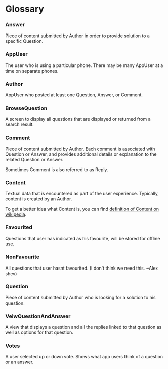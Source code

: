 Glossary
========

### Answer ###

Piece of content submitted by Author in order to provide solution to a specific Question.

### AppUser ###

The user who is using a particular phone. There may be many AppUser at a time on separate phones.

### Author ###

AppUser who posted at least one Question, Answer, or Comment.
       
### BrowseQuestion ###

A screen to display all questions that are displayed or returned from a search result.

### Comment ###

Piece of content submitted by Author. Each comment is associated with Question or Answer, and provides additional details or explanation to the related Question or Answer.

Sometimes Comment is also referred to as Reply.

### Content ###

Textual data that is encountered as part of the user experience. Typically, content is created by an Author.

To get a better idea what Content is, you can find [definition of Content on wikipedia](http://en.wikipedia.org/wiki/Content_%28media%29).

        
### Favourited ###

Questions that user has indicated as his favourite, will be stored for offline use.
        
### NonFavourite ###

All questions that user hasnt favourited. (I don't think we need this. ~Alex shev)

### Question ###

Piece of content submitted by Author who is looking for a solution to his question.

### VeiwQuestionAndAnswer ###

A view that displays a question and all the replies linked to that question as well as options for that question.
    
### Votes ###

A user selected up or down vote. Shows what app users think of a question or an answer.
        
